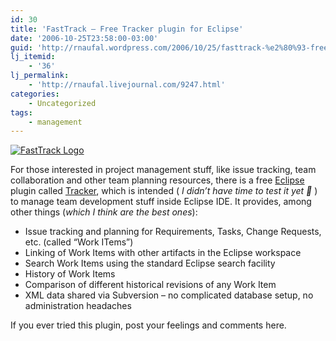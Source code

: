 ```yaml
---
id: 30
title: 'FastTrack – Free Tracker plugin for Eclipse'
date: '2006-10-25T23:58:00-03:00'
guid: 'http://rnaufal.wordpress.com/2006/10/25/fasttrack-%e2%80%93-free-tracker-plugin-for-eclipse/'
lj_itemid:
    - '36'
lj_permalink:
    - 'http://rnaufal.livejournal.com/9247.html'
categories:
    - Uncategorized
tags:
    - management
---
```


[![FastTrack Logo](http://www.polarion.com/img/logos/ft_linkto_1.png)](http://www.polarion.com/fasttrack/index.php)

For those interested in project management stuff, like issue tracking, team collaboration and other team planning resources, there is a free [Eclipse](http://www.eclipse.org/) plugin called [Tracker](http://www.polarion.com/fasttrack/index.php), which is intended ( *I didn’t have time to test it yet 🙂* ) to manage team development stuff inside Eclipse IDE. It provides, among other things (*which I think are the best ones*):

- Issue tracking and planning for Requirements, Tasks, Change Requests, etc. (called “Work ITems”)
- Linking of Work Items with other artifacts in the Eclipse workspace
- Search Work Items using the standard Eclipse search facility
- History of Work Items
- Comparison of different historical revisions of any Work Item
- XML data shared via Subversion – no complicated database setup, no administration headaches

If you ever tried this plugin, post your feelings and comments here.